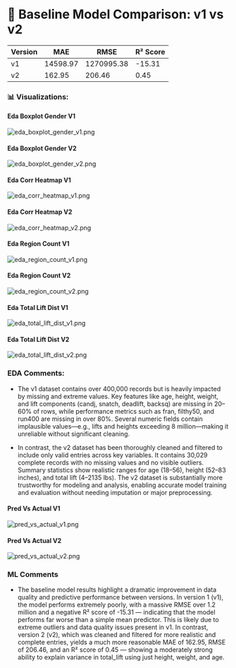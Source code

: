 # 🧠 Baseline Model Comparison: v1 vs v2

| Version | MAE | RMSE | R² Score |
|---------|-----|------|----------|
| v1 | 14598.97 | 1270995.38 | -15.31 |
| v2 | 162.95 | 206.46 | 0.45 |

### 📊 Visualizations:

#### Eda Boxplot Gender V1
![eda_boxplot_gender_v1.png](./eda_boxplot_gender_v1.png)

#### Eda Boxplot Gender V2
![eda_boxplot_gender_v2.png](./eda_boxplot_gender_v2.png)

#### Eda Corr Heatmap V1
![eda_corr_heatmap_v1.png](./eda_corr_heatmap_v1.png)

#### Eda Corr Heatmap V2
![eda_corr_heatmap_v2.png](./eda_corr_heatmap_v2.png)

#### Eda Region Count V1
![eda_region_count_v1.png](./eda_region_count_v1.png)

#### Eda Region Count V2
![eda_region_count_v2.png](./eda_region_count_v2.png)

#### Eda Total Lift Dist V1
![eda_total_lift_dist_v1.png](./eda_total_lift_dist_v1.png)

#### Eda Total Lift Dist V2
![eda_total_lift_dist_v2.png](./eda_total_lift_dist_v2.png)

### EDA Comments:
- The v1 dataset contains over 400,000 records but is heavily impacted by missing and extreme values. Key features like age, height, weight, and lift components (candj, snatch, deadlift, backsq) are missing in 20–60% of rows, while performance metrics such as fran, filthy50, and run400 are missing in over 80%. Several numeric fields contain implausible values—e.g., lifts and heights exceeding 8 million—making it unreliable without significant cleaning.

- In contrast, the v2 dataset has been thoroughly cleaned and filtered to include only valid entries across key variables. It contains 30,029 complete records with no missing values and no visible outliers. Summary statistics show realistic ranges for age (18–56), height (52–83 inches), and total lift (4–2135 lbs). The v2 dataset is substantially more trustworthy for modeling and analysis, enabling accurate model training and evaluation without needing imputation or major preprocessing.


#### Pred Vs Actual V1
![pred_vs_actual_v1.png](./pred_vs_actual_v1.png)

#### Pred Vs Actual V2
![pred_vs_actual_v2.png](./pred_vs_actual_v2.png)

### ML Comments
- The baseline model results highlight a dramatic improvement in data quality and predictive performance between versions. In version 1 (v1), the model performs extremely poorly, with a massive RMSE over 1.2 million and a negative R² score of -15.31 — indicating that the model performs far worse than a simple mean predictor. This is likely due to extreme outliers and data quality issues present in v1. In contrast, version 2 (v2), which was cleaned and filtered for more realistic and complete entries, yields a much more reasonable MAE of 162.95, RMSE of 206.46, and an R² score of 0.45 — showing a moderately strong ability to explain variance in total_lift using just height, weight, and age.